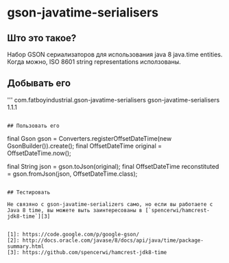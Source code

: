 # gson-javatime-serialisers

## Што это такое?


Набор GSON сериализаторов для использования java 8 java.time entities. Когда можно, ISO 8601 string representations исползованы. 

## Добывать его

'''
<dependency>
  <groupId>com.fatboyindustrial.gson-javatime-serialisers</groupId>
  <artifactId>gson-javatime-serialisers</artifactId>
  <version>1.1.1</version>
</dependency>
````

## Пользовать его

````
final Gson gson = Converters.registerOffsetDateTime(new GsonBuilder()).create();
final OffsetDateTime original = OffsetDateTime.now();

final String json = gson.toJson(original);
final OffsetDateTime reconstituted = gson.fromJson(json, OffsetDateTime.class);
````

## Тестировать

Не связяно с gson-javatime-serializers само, но если вы работаете с Java 8 time, вы можете выть заинтересованы в [`spencerwi/hamcrest-jdk8-time`][3]


[1]: https://code.google.com/p/google-gson/
[2]: http://docs.oracle.com/javase/8/docs/api/java/time/package-summary.html
[3]: https://github.com/spencerwi/hamcrest-jdk8-time







